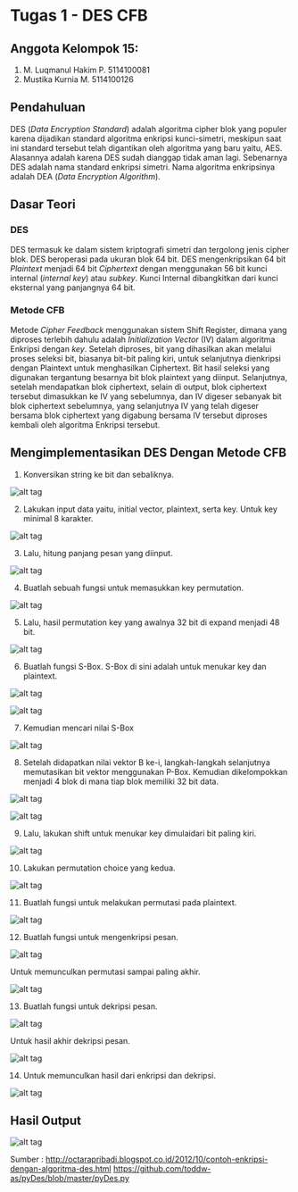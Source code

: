 # Tugas 1 - DES CFB

## Anggota Kelompok 15:
1. M. Luqmanul Hakim P.    5114100081
2. Mustika Kurnia M.       5114100126

## Pendahuluan
DES (_Data Encryption Standard_) adalah algoritma cipher blok yang populer karena dijadikan standard algoritma enkripsi kunci-simetri, meskipun saat ini standard tersebut telah digantikan oleh algoritma yang baru yaitu, AES. Alasannya adalah karena DES sudah dianggap tidak aman lagi. Sebenarnya DES adalah nama standard enkripsi simetri. Nama algoritma enkripsinya adalah DEA (_Data Encryption Algorithm_).

## Dasar Teori
### DES
DES termasuk ke dalam sistem kriptografi simetri dan tergolong jenis cipher blok. DES beroperasi pada ukuran blok 64 bit. DES mengenkripsikan 64 bit _Plaintext_ menjadi 64 bit _Ciphertext_ dengan menggunakan 56 bit kunci internal (_internal key_) atau _subkey_. Kunci Internal dibangkitkan dari kunci eksternal yang panjangnya 64 bit.
### Metode CFB
Metode _Cipher Feedback_ menggunakan sistem Shift Register, dimana yang diproses terlebih dahulu adalah _Initialization Vector_ (IV) dalam algoritma Enkripsi dengan _key_. Setelah diproses, bit yang dihasilkan akan melalui proses seleksi bit, biasanya bit-bit paling kiri, untuk selanjutnya dienkripsi dengan Plaintext untuk menghasilkan Ciphertext. Bit hasil seleksi yang digunakan tergantung besarnya bit blok plaintext yang diinput. Selanjutnya, setelah mendapatkan blok ciphertext, selain di output, blok ciphertext tersebut dimasukkan ke IV yang sebelumnya, dan IV digeser sebanyak bit blok ciphertext sebelumnya, yang selanjutnya IV yang telah digeser bersama blok ciphertext yang digabung bersama IV tersebut diproses kembali oleh algoritma Enkripsi tersebut.

## Mengimplementasikan DES Dengan Metode CFB
1. Konversikan string ke bit dan sebaliknya.

![alt tag](https://github.com/niakurniam/KIJ-F/blob/master/Tugas%201%20-%20DES%20CFB/Screenshot/1.JPG)

2. Lakukan input data yaitu, initial vector, plaintext, serta key. Untuk key minimal 8 karakter.

![alt tag](https://github.com/niakurniam/KIJ-F/blob/master/Tugas%201%20-%20DES%20CFB/Screenshot/2.JPG)

3. Lalu, hitung panjang pesan yang diinput.

![alt tag](https://github.com/niakurniam/KIJ-F/blob/master/Tugas%201%20-%20DES%20CFB/Screenshot/3.JPG)

4. Buatlah sebuah fungsi untuk memasukkan key permutation.

![alt tag](https://github.com/niakurniam/KIJ-F/blob/master/Tugas%201%20-%20DES%20CFB/Screenshot/4.JPG)

5. Lalu, hasil permutation key yang awalnya 32 bit di expand menjadi 48 bit.

![alt tag](https://github.com/niakurniam/KIJ-F/blob/master/Tugas%201%20-%20DES%20CFB/Screenshot/5.JPG)

6. Buatlah fungsi S-Box. S-Box di sini adalah untuk menukar key dan plaintext.

![alt tag](https://github.com/niakurniam/KIJ-F/blob/master/Tugas%201%20-%20DES%20CFB/Screenshot/6.JPG)

![alt tag](https://github.com/niakurniam/KIJ-F/blob/master/Tugas%201%20-%20DES%20CFB/Screenshot/7.JPG)

7. Kemudian mencari nilai S-Box

![alt tag](https://github.com/niakurniam/KIJ-F/blob/master/Tugas%201%20-%20DES%20CFB/Screenshot/8.JPG)

8. Setelah didapatkan nilai vektor B ke-i, langkah-langkah selanjutnya memutasikan bit vektor menggunakan P-Box. Kemudian dikelompokkan menjadi 4 blok di mana tiap blok memiliki 32 bit data.

![alt tag](https://github.com/niakurniam/KIJ-F/blob/master/Tugas%201%20-%20DES%20CFB/Screenshot/9.JPG)

![alt tag](https://github.com/niakurniam/KIJ-F/blob/master/Tugas%201%20-%20DES%20CFB/Screenshot/10.JPG)

9. Lalu, lakukan shift untuk menukar key dimulaidari bit paling kiri.

![alt tag](https://github.com/niakurniam/KIJ-F/blob/master/Tugas%201%20-%20DES%20CFB/Screenshot/11.JPG)

10. Lakukan permutation choice yang kedua.

![alt tag](https://github.com/niakurniam/KIJ-F/blob/master/Tugas%201%20-%20DES%20CFB/Screenshot/12.JPG)

11. Buatlah fungsi untuk melakukan permutasi pada plaintext.

![alt tag](https://github.com/niakurniam/KIJ-F/blob/master/Tugas%201%20-%20DES%20CFB/Screenshot/13.JPG)

12. Buatlah fungsi untuk mengenkripsi pesan.

![alt tag](https://github.com/niakurniam/KIJ-F/blob/master/Tugas%201%20-%20DES%20CFB/Screenshot/14.JPG)

Untuk memunculkan permutasi sampai paling akhir.

![alt tag](https://github.com/niakurniam/KIJ-F/blob/master/Tugas%201%20-%20DES%20CFB/Screenshot/15.JPG)

13. Buatlah fungsi untuk dekripsi pesan.

![alt tag](https://github.com/niakurniam/KIJ-F/blob/master/Tugas%201%20-%20DES%20CFB/Screenshot/16.JPG)

Untuk hasil akhir dekripsi pesan.

![alt tag](https://github.com/niakurniam/KIJ-F/blob/master/Tugas%201%20-%20DES%20CFB/Screenshot/17.JPG)

14. Untuk memunculkan hasil dari enkripsi dan dekripsi.

![alt tag](https://github.com/niakurniam/KIJ-F/blob/master/Tugas%201%20-%20DES%20CFB/Screenshot/18.JPG)

## Hasil Output

![alt tag](https://github.com/niakurniam/KIJ-F/blob/master/Tugas%201%20-%20DES%20CFB/Screenshot/output.JPG)

Sumber : http://octarapribadi.blogspot.co.id/2012/10/contoh-enkripsi-dengan-algoritma-des.html
         https://github.com/toddw-as/pyDes/blob/master/pyDes.py

 
